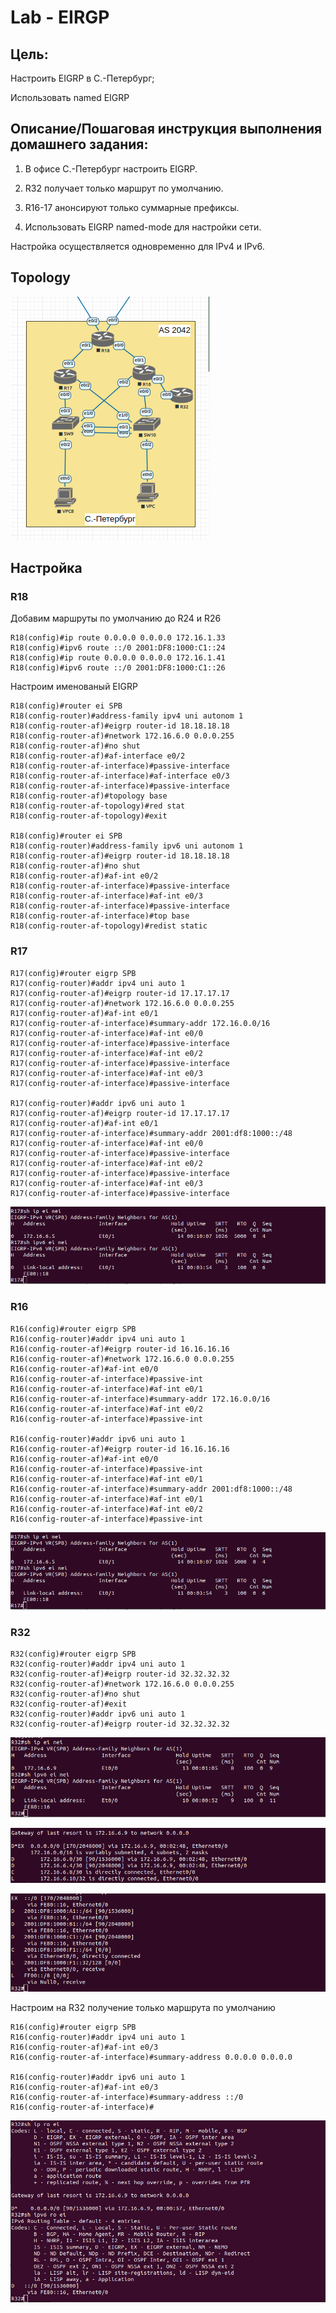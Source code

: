 # Lab - EIRGP

## Цель:
   Настроить EIGRP в С.-Петербург;
   
   Использовать named EIGRP


## Описание/Пошаговая инструкция выполнения домашнего задания:

   1. В офисе С.-Петербург настроить EIGRP.
   
   2. R32 получает только маршрут по умолчанию.
   
   3. R16-17 анонсируют только суммарные префиксы.
   
   4. Использовать EIGRP named-mode для настройки сети.
   
   Настройка осуществляется одновременно для IPv4 и IPv6.

## Topology

![](img/topology.png)

## Настройка

### R18

   Добавим маршруты по умолчанию до R24 и R26

```
R18(config)#ip route 0.0.0.0 0.0.0.0 172.16.1.33
R18(config)#ipv6 route ::/0 2001:DF8:1000:C1::24
R18(config)#ip route 0.0.0.0 0.0.0.0 172.16.1.41
R18(config)#ipv6 route ::/0 2001:DF8:1000:C1::26
```

   Настроим именованый EIGRP

```
R18(config)#router ei SPB
R18(config-router)#address-family ipv4 uni autonom 1
R18(config-router-af)#eigrp router-id 18.18.18.18
R18(config-router-af)#network 172.16.6.0 0.0.0.255
R18(config-router-af)#no shut
R18(config-router-af)#af-interface e0/2
R18(config-router-af-interface)#passive-interface 
R18(config-router-af-interface)#af-interface e0/3 
R18(config-router-af-interface)#passive-interface
R18(config-router-af)#topology base 
R18(config-router-af-topology)#red stat
R18(config-router-af-topology)#exit

R18(config)#router ei SPB                    
R18(config-router)#address-family ipv6 uni autonom 1
R18(config-router-af)#eigrp router-id 18.18.18.18
R18(config-router-af)#no shut
R18(config-router-af)#af-int e0/2
R18(config-router-af-interface)#passive-interface 
R18(config-router-af-interface)#af-int e0/3       
R18(config-router-af-interface)#passive-interface 
R18(config-router-af-interface)#top base
R18(config-router-af-topology)#redist static
```

### R17

```
R17(config)#router eigrp SPB
R17(config-router)#addr ipv4 uni auto 1
R17(config-router-af)#eigrp router-id 17.17.17.17
R17(config-router-af)#network 172.16.6.0 0.0.0.255
R17(config-router-af)#af-int e0/1
R17(config-router-af-interface)#summary-addr 172.16.0.0/16
R17(config-router-af-interface)#af-int e0/0               
R17(config-router-af-interface)#passive-interface 
R17(config-router-af-interface)#af-int e0/2       
R17(config-router-af-interface)#passive-interface 
R17(config-router-af-interface)#af-int e0/3       
R17(config-router-af-interface)#passive-interface 

R17(config-router)#addr ipv6 uni auto 1        
R17(config-router-af)#eigrp router-id 17.17.17.17 
R17(config-router-af)#af-int e0/1            
R17(config-router-af-interface)#summary-addr 2001:df8:1000::/48
R17(config-router-af-interface)#af-int e0/0                    
R17(config-router-af-interface)#passive-interface              
R17(config-router-af-interface)#af-int e0/2                    
R17(config-router-af-interface)#passive-interface 
R17(config-router-af-interface)#af-int e0/3       
R17(config-router-af-interface)#passive-interface 
```

![](img/r17_neighbors.png)

### R16

```
R16(config)#router eigrp SPB
R16(config-router)#addr ipv4 uni auto 1
R16(config-router-af)#eigrp router-id 16.16.16.16
R16(config-router-af)#network 172.16.6.0 0.0.0.255   
R16(config-router-af)#af-int e0/0
R16(config-router-af-interface)#passive-int
R16(config-router-af-interface)#af-int e0/1
R16(config-router-af-interface)#summary-addr 172.16.0.0/16
R16(config-router-af-interface)#af-int e0/2               
R16(config-router-af-interface)#passive-int               

R16(config-router)#addr ipv6 uni auto 1        
R16(config-router-af)#eigrp router-id 16.16.16.16
R16(config-router-af)#af-int e0/0
R16(config-router-af-interface)#passive-int
R16(config-router-af-interface)#af-int e0/1
R16(config-router-af-interface)#summary-addr 2001:df8:1000::/48
R16(config-router-af-interface)#af-int e0/1                    
R16(config-router-af-interface)#af-int e0/2
R16(config-router-af-interface)#passive-int                    
```

![](img/r17_neighbors.png)

### R32

```
R32(config)#router eigrp SPB
R32(config-router)#addr ipv4 uni auto 1
R32(config-router-af)#eigrp router-id 32.32.32.32
R32(config-router-af)#network 172.16.6.0 0.0.0.255
R32(config-router-af)#no shut
R32(config-router-af)#exit
R32(config-router)#addr ipv6 uni auto 1        
R32(config-router-af)#eigrp router-id 32.32.32.32 
```

![](img/r32_reighbors.png)

![](img/r32_ipb4_before.png)

![](img/r32_ipv6_before.png)


   Настроим на R32 получение только маршрута по умолчанию
   
```
R16(config)#router eigrp SPB
R16(config-router)#addr ipv4 uni auto 1
R16(config-router-af)#af-int e0/3
R16(config-router-af-interface)#summary-address 0.0.0.0 0.0.0.0

R16(config-router)#addr ipv6 uni auto 1           
R16(config-router-af)#af-int e0/3                    
R16(config-router-af-interface)#summary-address ::/0           
R16(config-router-af-interface)#
```

![](img/r32_after.png)


